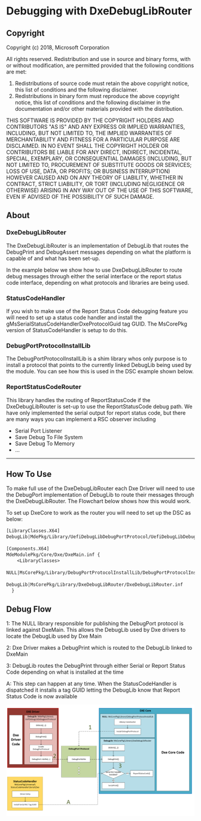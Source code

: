 # Debugging with DxeDebugLibRouter
## Copyright

Copyright (c) 2018, Microsoft Corporation

All rights reserved. Redistribution and use in source and binary forms, with or without modification, are permitted provided that the following conditions are met:
1. Redistributions of source code must retain the above copyright notice, this list of conditions and the following disclaimer.
2. Redistributions in binary form must reproduce the above copyright notice, this list of conditions and the following disclaimer in the documentation and/or other materials provided with the distribution.

THIS SOFTWARE IS PROVIDED BY THE COPYRIGHT HOLDERS AND CONTRIBUTORS "AS IS" AND ANY EXPRESS OR IMPLIED WARRANTIES, INCLUDING, BUT NOT LIMITED TO, THE IMPLIED WARRANTIES OF MERCHANTABILITY AND FITNESS FOR A PARTICULAR PURPOSE ARE DISCLAIMED. IN NO EVENT SHALL THE COPYRIGHT HOLDER OR CONTRIBUTORS BE LIABLE FOR ANY DIRECT, INDIRECT, INCIDENTAL, SPECIAL, EXEMPLARY, OR CONSEQUENTIAL DAMAGES (INCLUDING, BUT NOT LIMITED TO, PROCUREMENT OF SUBSTITUTE GOODS OR SERVICES; LOSS OF USE, DATA, OR PROFITS; OR BUSINESS INTERRUPTION) HOWEVER CAUSED AND ON ANY THEORY OF LIABILITY, WHETHER IN CONTRACT, STRICT LIABILITY, OR TORT (INCLUDING NEGLIGENCE OR OTHERWISE) ARISING IN ANY WAY OUT OF THE USE OF THIS SOFTWARE, EVEN IF ADVISED OF THE POSSIBILITY OF SUCH DAMAGE.

## About

### DxeDebugLibRouter

The DxeDebugLibRouter is an implementation of DebugLib that routes the DebugPrint and DebugAssert messages depending on what the platform is capable of and what has been set-up.

In the example below we show how to use DxeDebugLibRouter to route debug messages through either the serial interface or the report status code interface, depending on what protocols and libraries are being used.

### StatusCodeHandler

If you wish to make use of the Report Status Code debugging feature you will need to set up a status code handler and install the gMsSerialStatusCodeHandlerDxeProtocolGuid tag GUID. The MsCorePkg version of StatusCodeHandler is setup to do this.

### DebugPortProtocolInstallLib

The DebugPortProtocolInstallLib is a shim library whos only purpose is to install a protocol that points to the currently linked DebugLib being used by the module. You can see how this is used in the DSC example shown below.


### ReportStatusCodeRouter

This library handles the routing of ReportStatusCode if the DxeDebugLibRouter is set-up to use the ReportStatusCode debug path. We have only implemented the serial output for report status code, but there are many ways you can implement a RSC observer including


* Serial Port Listener
* Save Debug To File System
* Save Debug To Memory
* ...


---

## How To Use

To make full use of the DxeDebugLibRouter each Dxe Driver will need to use the DebugPort implementation of DebugLib to route their messages through the DxeDebugLibRouter. The Flowchart below shows how this would work.


To set up DxeCore to work as the router you will need to set up the DSC as below:
```
[LibraryClasses.X64]
DebugLib|MdePkg/Library/UefiDebugLibDebugPortProtocol/UefiDebugLibDebugPortProtocol.inf

[Components.X64]
MdeModulePkg/Core/Dxe/DxeMain.inf {
    <LibraryClasses>
      NULL|MsCorePkg/Library/DebugPortProtocolInstallLib/DebugPortProtocolInstallLib.inf
      DebugLib|MsCorePkg/Library/DxeDebugLibRouter/DxeDebugLibRouter.inf
  }
```

## Debug Flow

1: The NULL library responsible for publishing the DebugPort protocol is linked against DxeMain. This allows the DebugLib used by Dxe drivers to locate the DebugLib used by Dxe Main

2: Dxe Driver makes a DebugPrint which is routed to the DebugLib linked to DxeMain

3: DebugLib routes the DebugPrint through either Serial or Report Status Code depending on what is installed at the time

A: This step can happen at any time. When the StatusCodeHandler is dispatched it installs a tag GUID letting the DebugLib know that Report Status Code is now available



![](DebugOverview.mu.png)
